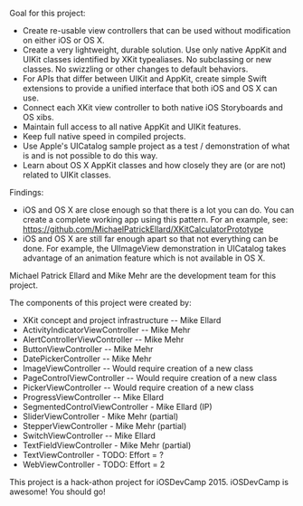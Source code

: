 
Goal for this project:

- Create re-usable view controllers that can be used without modification on either iOS or OS X.
- Create a very lightweight, durable solution. Use only native AppKit and UIKit classes identified by XKit typealiases.  No subclassing or new classes. No swizzling or other changes to default behaviors.
- For APIs that differ between UIKit and AppKit, create simple Swift extensions to provide a unified interface that both iOS and OS X can use.  
- Connect each XKit view controller to both native iOS Storyboards and OS xibs.  
- Maintain full access to all native AppKit and UIKit features.
- Keep full native speed in compiled projects.
- Use Apple's UICatalog sample project as a test / demonstration of what is and is not possible to do this way.
- Learn about OS X AppKit classes and how closely they are (or are not) related to UIKit classes.

Findings:

- iOS and OS X are close enough so that there is a lot you can do. You can create a complete working app using this pattern.  For an example, see:  https://github.com/MichaelPatrickEllard/XKitCalculatorPrototype
- iOS and OS X are still far enough apart so that not everything can be done.  For example, the UIImageView demonstration in UICatalog takes advantage of an animation feature which is not available in OS X.  

Michael Patrick Ellard and Mike Mehr are the development team for this project. 

The components of this project were created by:

- XKit concept and project infrastructure -- Mike Ellard
- ActivityIndicatorViewController -- Mike Mehr
- AlertControllerViewController -- Mike Mehr
- ButtonViewController -- Mike Mehr
- DatePickerController -- Mike Mehr
- ImageViewController -- Would require creation of a new class
- PageControlViewController -- Would require creation of a new class
- PickerViewController -- Would require creation of a new class
- ProgressViewController -- Mike Ellard
- SegmentedControlViewController - Mike Ellard (IP)
- SliderViewController - Mike Mehr (partial)
- StepperViewController - Mike Mehr (partial)
- SwitchViewController -- Mike Ellard
- TextFieldViewController - Mike Mehr (partial)
- TextViewController - TODO: Effort = ?
- WebViewController - TODO: Effort = 2

This project is a hack-athon project for iOSDevCamp 2015.  iOSDevCamp is awesome!  You should go!

